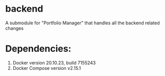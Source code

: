 # backend
A submodule for "Portfolio Manager" that handles all the backend related changes 

# Dependencies:
1. Docker version 20.10.23, build 7155243
2. Docker Compose version v2.15.1
